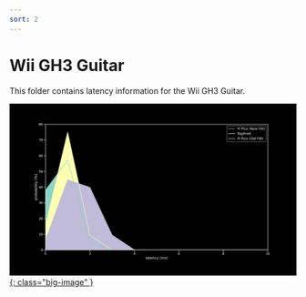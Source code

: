 ```yaml
---
sort: 2
---
```

# Wii GH3 Guitar

This folder contains latency information for the Wii GH3 Guitar.

[![Graph](/assets/images/results/gh3.png){: class="big-image" }](/assets/images/results/gh3.png)